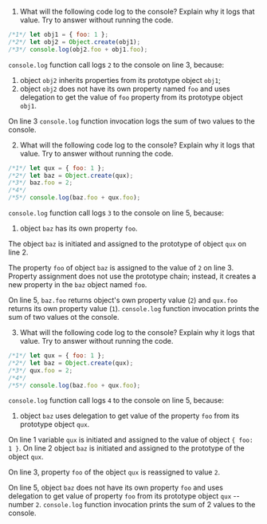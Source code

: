 1. What will the following code log to the console? Explain why it logs that value. 
Try to answer without running the code.

```js
/*1*/ let obj1 = { foo: 1 };
/*2*/ let obj2 = Object.create(obj1);
/*3*/ console.log(obj2.foo + obj1.foo);
```

`console.log` function call logs `2` to the console on line 3, because:
1) object `obj2` inherits properties from its prototype object `obj1`;
2) object `obj2` does not have its own property named `foo` and uses delegation to get the value of `foo` property from its prototype object `obj1`.

On line 3 `console.log` function invocation logs the sum of two values to the console.

2. What will the following code log to the console? Explain why it logs that value. Try to answer without running the code.

```js
/*1*/ let qux = { foo: 1 };
/*2*/ let baz = Object.create(qux);
/*3*/ baz.foo = 2;
/*4*/ 
/*5*/ console.log(baz.foo + qux.foo);
```

`console.log` function call logs `3` to the console on line 5, because: 
1) object `baz` has its own property `foo`.

The object `baz` is initiated and assigned to the prototype of object `qux` on line 2.

The property `foo` of object `baz` is assigned to the value of `2` on line 3. Property assignment does not use the prototype chain; instead, it creates a new property in the `baz` object named `foo`. 

On line 5, `baz.foo` returns object's own property value (`2`) and `qux.foo`
returns its own property value (`1`). `console.log` function invocation prints
the sum of two values ot the console.

3. What will the following code log to the console? Explain why it logs that value. Try to answer without running the code.

```js
/*1*/ let qux = { foo: 1 };
/*2*/ let baz = Object.create(qux);
/*3*/ qux.foo = 2;
/*4*/ 
/*5*/ console.log(baz.foo + qux.foo);
```
`console.log` function call logs `4` to the console on line 5, because: 
1) object `baz` uses delegation to get value of the property `foo` from its 
prototype object `qux`.

On line 1 variable `qux` is initiated and assigned to the value of object
`{ foo: 1 }`. On line 2 object `baz` is initiated and assigned to the prototype 
of the object `qux`. 

On line 3, property `foo` of the object `qux` is reassigned to value `2`. 

On line 5, object `baz` does not have its own property `foo` and uses
delegation to get value of property `foo` from its prototype object `qux` -- 
number `2`. `console.log` function invocation prints the sum of 2 values to 
the console.
